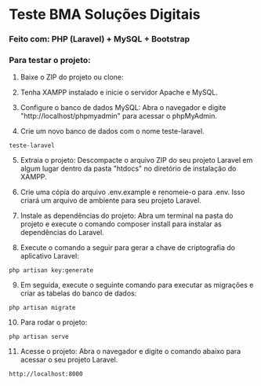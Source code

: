 # Teste BMA Soluções Digitais

### Feito com: PHP (Laravel) + MySQL + Bootstrap

### Para testar o projeto:

1. Baixe o ZIP do projeto ou clone:

2. Tenha XAMPP instalado e inicie o servidor Apache e MySQL.

3. Configure o banco de dados MySQL: Abra o navegador e digite "http://localhost/phpmyadmin" para acessar o phpMyAdmin.

4. Crie um novo banco de dados com o nome teste-laravel.
```
teste-laravel
```

5. Extraia o projeto: Descompacte o arquivo ZIP do seu projeto Laravel em algum lugar dentro da pasta "htdocs" no diretório de instalação do XAMPP.

6. Crie uma cópia do arquivo .env.example e renomeie-o para .env. Isso criará um arquivo de ambiente para seu projeto Laravel.

7. Instale as dependências do projeto: Abra um terminal na pasta do projeto e execute o comando composer install para instalar as dependências do Laravel.

8. Execute o comando a seguir para gerar a chave de criptografia do aplicativo Laravel:
```
php artisan key:generate
```

9. Em seguida, execute o seguinte comando para executar as migrações e criar as tabelas do banco de dados:
```
php artisan migrate
```

10. Para rodar o projeto:
```
php artisan serve
```

11. Acesse o projeto: Abra o navegador e digite o comando abaixo para acessar o seu projeto Laravel.
```
http://localhost:8000
```



